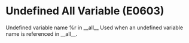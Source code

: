 # Undefined All Variable (E0603)

Undefined variable name %r in \_\_all\_\_ Used when an undefined
variable name is referenced in \_\_all\_\_.
